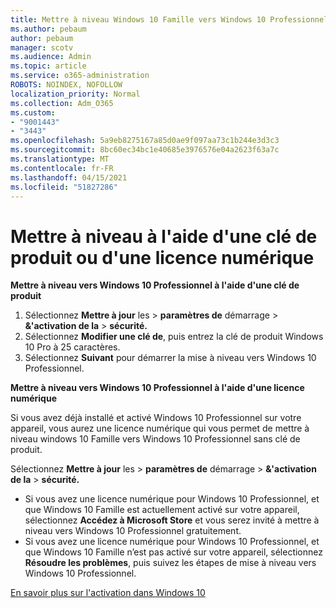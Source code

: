 ```yaml
---
title: Mettre à niveau Windows 10 Famille vers Windows 10 Professionnel
ms.author: pebaum
author: pebaum
manager: scotv
ms.audience: Admin
ms.topic: article
ms.service: o365-administration
ROBOTS: NOINDEX, NOFOLLOW
localization_priority: Normal
ms.collection: Adm_O365
ms.custom:
- "9001443"
- "3443"
ms.openlocfilehash: 5a9eb8275167a85d0ae9f097aa73c1b244e3d3c3
ms.sourcegitcommit: 8bc60ec34bc1e40685e3976576e04a2623f63a7c
ms.translationtype: MT
ms.contentlocale: fr-FR
ms.lasthandoff: 04/15/2021
ms.locfileid: "51827286"
---
```

# <a name="upgrade-using-either-a-product-key-or-a-digital-license"></a>Mettre à niveau à l'aide d'une clé de produit ou d'une licence numérique

**Mettre à niveau vers Windows 10 Professionnel à l'aide d'une clé de produit**

1. Sélectionnez **Mettre à jour** les  >  **paramètres de** démarrage  >  **&'activation de la**  >  **sécurité.**
2. Sélectionnez **Modifier une clé de**, puis entrez la clé de produit Windows 10 Pro à 25 caractères.
3. Sélectionnez **Suivant** pour démarrer la mise à niveau vers Windows 10 Professionnel.

**Mettre à niveau vers Windows 10 Professionnel à l'aide d'une licence numérique**

Si vous avez déjà installé et activé Windows 10 Professionnel sur votre appareil, vous aurez une licence numérique qui vous permet de mettre à niveau windows 10 Famille vers Windows 10 Professionnel sans clé de produit.

Sélectionnez **Mettre à jour** les  >  **paramètres de** démarrage  >  **&'activation de la**  >  **sécurité.**

- Si vous avez une licence numérique pour Windows 10 Professionnel, et que Windows 10 Famille est actuellement activé sur votre appareil, sélectionnez **Accédez à Microsoft Store** et vous serez invité à mettre à niveau vers Windows 10 Professionnel gratuitement.
- Si vous avez une licence numérique pour Windows 10 Professionnel, et que Windows 10 Famille n’est pas activé sur votre appareil, sélectionnez **Résoudre les problèmes**, puis suivez les étapes de mise à niveau vers Windows 10 Professionnel.

[En savoir plus sur l'activation dans Windows 10](https://support.microsoft.com/help/12440)